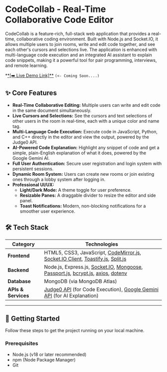 # CodeCollab - Real-Time Collaborative Code Editor

CodeCollab is a feature-rich, full-stack web application that provides a real-time, collaborative coding environment. Built with Node.js and Socket.IO, it allows multiple users to join rooms, write and edit code together, and see each other's cursors and selections live. The application is enhanced with multi-language code execution and an integrated AI assistant to explain code snippets, making it a powerful tool for pair programming, interviews, and remote learning.

*[*[➡️ Live Demo Link]**](https://codecollab-demo.onrender.com) `(<- Coming Soon....)`


## ✨ Core Features

* **Real-Time Collaborative Editing:** Multiple users can write and edit code in the same document simultaneously.
* **Live Cursors and Selections:** See the cursors and text selections of other users in the room in real-time, each with a unique color and name tag.
* **Multi-Language Code Execution:** Execute code in JavaScript, Python, and C++ directly in the editor and view the output, powered by the Judge0 API.
* **AI-Powered Code Explanation:** Highlight any snippet of code and get a simple, plain-English explanation of what it does, powered by the Google Gemini AI.
* **Full User Authentication:** Secure user registration and login system with persistent sessions.
* **Dynamic Room System:** Users can create new rooms or join existing ones through a lobby system after logging in.
* **Professional UI/UX:**
    * **Light/Dark Mode:** A theme toggle for user preference.
    * **Resizable Panes:** A draggable divider to resize the editor and side panel.
    * **Toast Notifications:** Modern, non-blocking notifications for a smoother user experience.

## 🛠️ Tech Stack

| Category          | Technologies                                                                                           |
| ----------------- | ------------------------------------------------------------------------------------------------------ |
| **Frontend** | HTML5, CSS3, JavaScript, [CodeMirror.js](https://codemirror.net/), [Socket.IO Client](https://socket.io/), [Toastify.js](https://github.com/apvarun/toastify-js), [Split.js](https://split.js.org/) |
| **Backend** | Node.js, Express.js, [Socket.IO](https://socket.io/), [Mongoose](https://mongoosejs.com/), [Passport.js](http://www.passportjs.org/), [bcrypt.js](https://github.com/dcodeIO/bcrypt.js), [axios](https://axios-http.com/), [dotenv](https://github.com/motdotla/dotenv) |
| **Database** | MongoDB (via MongoDB Atlas)                                                                            |
| **APIs & Services** | [Judge0 API](https://rapidapi.com/judge0-official/api/judge0-ce) (for Code Execution), [Google Gemini API](https://aistudio.google.com/) (for AI Explanation) |

---

## 🚀 Getting Started

Follow these steps to get the project running on your local machine.

### Prerequisites

* Node.js (v18 or later recommended)
* npm (Node Package Manager)
* Git


